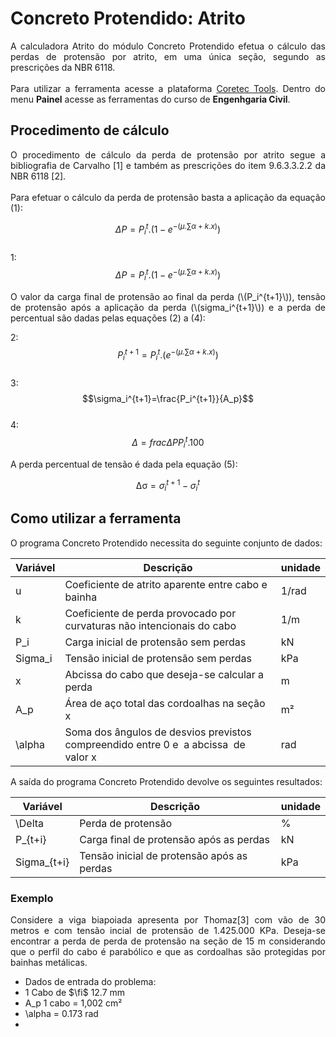 <script src='https://cdnjs.cloudflare.com/ajax/libs/mathjax/2.7.4/MathJax.js?config=default'></script>

<h1>Concreto Protendido: Atrito</h1>

<p align="justify">A calculadora Atrito do módulo Concreto Protendido efetua o cálculo das perdas de protensão por atrito, em uma única seção, segundo as prescrições da NBR 6118.<br>
<br>
Para utilizar a ferramenta acesse a plataforma <a href="https://www.coretectools.com.br/" target="_blank">Coretec Tools</a>. Dentro do menu <b>Painel</b> acesse as ferramentas do curso de <b>Engenhgaria Civil</b>.</p>

<h2>Procedimento de cálculo</h2>

<p align="justify">O procedimento de cálculo da perda de protensão por atrito segue a bibliografia de Carvalho [1] e também as prescrições do item 9.6.3.3.2.2 da NBR 6118 [2].<br>
<br>
Para efetuar o cálculo da perda de protensão basta a aplicação da equação (1):</p>

$$\Delta P = P_i^t.(1-e^{-(\mu.\sum\alpha+k.x)})$$  
1:  $$\Delta P = P_i^t.(1-e^{-(\mu.\sum\alpha+k.x)})$$  

<p align="justify">O valor da carga final de protensão ao final da perda (\(P_i^{t+1}\)), tensão de protensão após a aplicação da perda (\(sigma_i^{t+1}\)) e a perda de percentual são dadas pelas equações (2) a (4):</p>

2:  $$P_i^{t+1} = P_i^t.(e^{-(\mu.\sum\alpha+k.x)})$$  
3:  $$\sigma_i^{t+1}=\frac{P_i^{t+1}}{A_p}$$  
4:  $$\Delta=frac{\Delta P}{P_i^t}.100$$  

<p align="justify">A perda percentual de tensão é dada pela equação (5):</p>

$$\mathrm{\Delta\sigma}=\sigma_i^{t+1}-\sigma_i^t$$

<h2>Como utilizar a ferramenta</h2>

<p align="justify">O programa Concreto Protendido necessita do seguinte conjunto de dados:</p>

<table>
<thead>
  <tr>
    <th>Variável</th>
    <th>Descrição</th>
    <th>unidade</th>
  </tr>
</thead>
<tbody>
  <tr>
    <td>u</td>
    <td>Coeficiente de atrito aparente entre cabo e bainha</td>
    <td>1/rad</td>
  </tr>
  <tr>
    <td>k</td>
    <td>Coeficiente de perda provocado por curvaturas não intencionais do cabo</td>
    <td>1/m</td>
  </tr>
  <tr>
    <td>P_i</td>
    <td>Carga inicial de protensão sem perdas</td>
    <td>kN</td>
  </tr>
  <tr>
    <td>Sigma_i</td>
    <td>Tensão inicial de protensão sem perdas</td>
    <td>kPa</td>
  </tr>
  <tr>
    <td>x</td>
    <td>Abcissa do cabo que deseja-se calcular a perda</td>
    <td>m</td>
  </tr>
  <tr>
    <td>A_p</td>
    <td>Área de aço total das cordoalhas na seção x</td>
    <td>m²</td>
  </tr>
  <tr>
    <td>\alpha</td>
    <td>Soma dos ângulos de desvios previstos compreendido entre 0 e&nbsp;&nbsp;a abcissa&nbsp;&nbsp;de valor x</td>
    <td>rad</td>
  </tr>
</tbody>
</table>

<p align="justify">A saída do programa Concreto Protendido devolve os seguintes resultados:</p>

<table>
<thead>
  <tr>
    <th>Variável</th>
    <th>Descrição</th>
    <th>unidade</th>
  </tr>
</thead>
<tbody>
  <tr>
    <td>\Delta</td>
    <td>Perda de protensão</td>
    <td>%</td>
  </tr>
  <tr>
    <td>P_{t+i}</td>
    <td>Carga final de protensão após as perdas</td>
    <td>kN</td>
  </tr>
  <tr>
    <td>Sigma_{t+i}</td>
    <td>Tensão inicial de protensão após as perdas</td>
    <td>kPa</td>
  </tr>
</tbody>
</table>

<h3>Exemplo</h3>

<p align="justify">Considere a viga biapoiada apresenta por Thomaz[3] com vão de 30 metros e com tensão incial de protensão de 1.425.000 KPa. Deseja-se encontrar a perda de perda de protensão na seção de 15 m considerando que o perfil do cabo é parabólico e que as cordoalhas são protegidas por bainhas metálicas.</p>

* Dados de entrada do problema:
 * 1 Cabo de $\fi$ 12.7 mm
 * A_p 1 cabo = 1,002 cm²
 * \alpha = 0.173 rad
 * 
